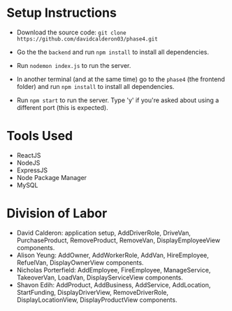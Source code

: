 # Setup Instructions

* Download the source code: `git clone https://github.com/davidcalderon03/phase4.git`

* Go the the `backend` and run `npm install` to install all dependencies.
* Run `nodemon index.js` to run the server.

* In another terminal (and at the same time) go to the `phase4` (the frontend folder) and run `npm install` to install all dependencies.
* Run `npm start` to run the server. Type 'y' if you're asked about using a different port (this is expected).

# Tools Used
* ReactJS
* NodeJS
* ExpressJS
* Node Package Manager
* MySQL

# Division of Labor
* David Calderon: application setup, AddDriverRole, DriveVan, PurchaseProduct, RemoveProduct, RemoveVan, DisplayEmployeeView components.
* Alison Yeung: AddOwner, AddWorkerRole, AddVan, HireEmployee, RefuelVan, DisplayOwnerView components.
* Nicholas Porterfield: AddEmployee, FireEmployee, ManageService, TakeoverVan, LoadVan, DisplayServiceView components.
* Shavon Edih: AddProduct, AddBusiness, AddService, AddLocation, StartFunding, DisplayDriverView, RemoveDriverRole, DisplayLocationView, DisplayProductView components.
